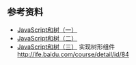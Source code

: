 




## 参考资料

- [JavaScript和树（一）](http://ife.baidu.com/course/detail/id/108)
- [JavaScript和树（二）](http://ife.baidu.com/course/detail/id/110)
- [JavaScript和树（三）](http://ife.baidu.com/course/detail/id/111)
 实现树形组件  http://ife.baidu.com/course/detail/id/84